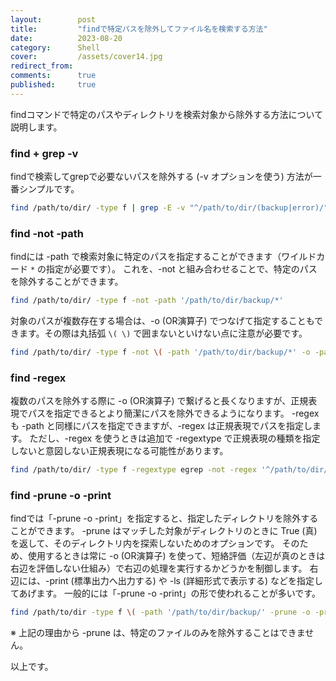 ```yaml
---
layout:        post
title:         "findで特定パスを除外してファイル名を検索する方法"
date:          2023-08-20
category:      Shell
cover:         /assets/cover14.jpg
redirect_from:
comments:      true
published:     true
---
```


findコマンドで特定のパスやディレクトリを検索対象から除外する方法について説明します。

### find + grep -v
findで検索してgrepで必要ないパスを除外する (-v オプションを使う) 方法が一番シンプルです。
```bash
find /path/to/dir/ -type f | grep -E -v "^/path/to/dir/(backup|error)/"
```

### find -not -path
findには -path で検索対象に特定のパスを指定することができます（ワイルドカード `*` の指定が必要です）。
これを、-not と組み合わせることで、特定のパスを除外することができます。
```bash
find /path/to/dir/ -type f -not -path '/path/to/dir/backup/*'
```
対象のパスが複数存在する場合は、-o (OR演算子) でつなげて指定することもできます。その際は丸括弧 `\( \)` で囲まないといけない点に注意が必要です。
```bash
find /path/to/dir/ -type f -not \( -path '/path/to/dir/backup/*' -o -path '/path/to/dir/error/*' \)
```

### find -regex
複数のパスを除外する際に -o (OR演算子) で繋げると長くなりますが、正規表現でパスを指定できるとより簡潔にパスを除外できるようになります。
-regex も -path と同様にパスを指定できますが、-regex は正規表現でパスを指定します。
ただし、-regex を使うときは追加で -regextype で正規表現の種類を指定しないと意図しない正規表現になる可能性があります。
```bash
find /path/to/dir/ -type f -regextype egrep -not -regex '^/path/to/dir/(backup|error)/.*'
```

### find -prune -o -print
findでは「-prune -o -print」を指定すると、指定したディレクトリを除外することができます。
-prune はマッチした対象がディレクトリのときに True (真) を返して、そのディレクトリ内を探索しないためのオプションです。
そのため、使用するときは常に -o (OR演算子) を使って、短絡評価（左辺が真のときは右辺を評価しない仕組み）で右辺の処理を実行するかどうかを制御します。
右辺には、-print (標準出力へ出力する) や -ls (詳細形式で表示する) などを指定してあげます。
一般的には「-prune -o -print」の形で使われることが多いです。
```bash
find /path/to/dir -type f \( -path '/path/to/dir/backup/' -prune -o -print \)
```

※ 上記の理由から -prune は、特定のファイルのみを除外することはできません。

以上です。
